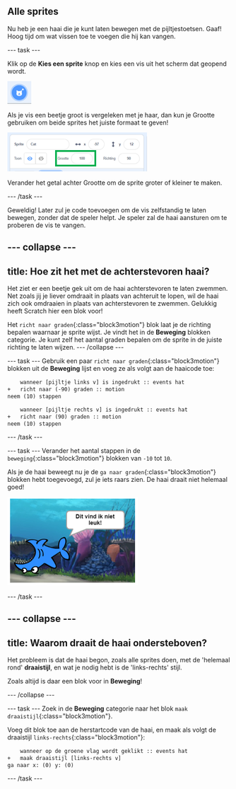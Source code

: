 ## Alle sprites

Nu heb je een haai die je kunt laten bewegen met de pijltjestoetsen. Gaaf! Hoog tijd om wat vissen toe te voegen die hij kan vangen.

--- task ---

Klik op de **Kies een sprite** knop en kies een vis uit het scherm dat geopend wordt.

![De Kies een sprite knop](images/spritesNewFromLibrary.png)

Als je vis een beetje groot is vergeleken met je haar, dan kun je Grootte gebruiken om beide sprites het juiste formaat te geven!

![Sprite grootte](images/sprites2.png)

Verander het getal achter Grootte om de sprite groter of kleiner te maken.

--- /task ---

Geweldig! Later zul je code toevoegen om de vis zelfstandig te laten bewegen, zonder dat de speler helpt. Je speler zal de haai aansturen om te proberen de vis te vangen.

--- collapse ---
---
title: Hoe zit het met de achterstevoren haai?
---

Het ziet er een beetje gek uit om de haai achterstevoren te laten zwemmen. Net zoals jij je liever omdraait in plaats van achteruit te lopen, wil de haai zich ook omdraaien in plaats van achterstevoren te zwemmen. Gelukkig heeft Scratch hier een blok voor!

Het `richt naar graden`{:class="block3motion"} blok laat je de richting bepalen waarnaar je sprite wijst. Je vindt het in de **Beweging** blokken categorie. Je kunt zelf het aantal graden bepalen om de sprite in de juiste richting te laten wijzen. --- /collapse ---

--- task --- Gebruik een paar `richt naar graden`{:class="block3motion"} blokken uit de **Beweging** lijst en voeg ze als volgt aan de haaicode toe:

```blocks3
    wanneer [pijltje links v] is ingedrukt :: events hat
+   richt naar (-90) graden :: motion
neem (10) stappen
```

```blocks3
    wanneer [pijltje rechts v] is ingedrukt :: events hat
+   richt naar (90) graden :: motion
neem (10) stappen
```

--- /task ---

--- task --- Verander het aantal stappen in de `beweging`{:class="block3motion"} blokken van `-10` tot `10`.

Als je de haai beweegt nu je de `ga naar graden`{:class="block3motion"} blokken hebt toegevoegd, zul je iets raars zien. De haai draait niet helemaal goed!

![Ondersteboven haai](images/spritesUpsideDown.png)

--- /task ---

--- collapse ---
---
title: Waarom draait de haai ondersteboven?
---

Het probleem is dat de haai begon, zoals alle sprites doen, met de 'helemaal rond' **draaistijl**, en wat je nodig hebt is de 'links-rechts' stijl.

Zoals altijd is daar een blok voor in **Beweging**!

--- /collapse ---

--- task --- Zoek in de **Beweging** categorie naar het blok `maak draaistijl`{:class="block3motion"}.

Voeg dit blok toe aan de herstartcode van de haai, en maak als volgt de draaistijl `links-rechts`{:class="block3motion"}:

```blocks3
    wanneer op de groene vlag wordt geklikt :: events hat
+   maak draaistijl [links-rechts v]
ga naar x: (0) y: (0)
```

--- /task ---